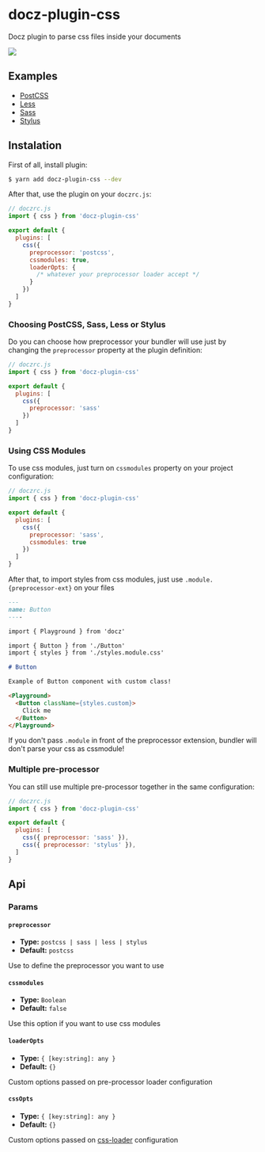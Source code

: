 # docz-plugin-css

Docz plugin to parse css files inside your documents

![](https://cdn-std.dprcdn.net/files/acc_649651/4Q4QBN)

## Examples

- [PostCSS](https://github.com/pedronauck/docz/tree/master/examples/css-postcss)
- [Less](https://github.com/pedronauck/docz/tree/master/examples/css-less)
- [Sass](https://github.com/pedronauck/docz/tree/master/examples/css-sass)
- [Stylus](https://github.com/pedronauck/docz/tree/master/examples/css-stylus)

## Instalation

First of all, install plugin:

```bash
$ yarn add docz-plugin-css --dev
```

After that, use the plugin on your `doczrc.js`:

```js
// doczrc.js
import { css } from 'docz-plugin-css'

export default {
  plugins: [
    css({
      preprocessor: 'postcss',
      cssmodules: true,
      loaderOpts: {
        /* whatever your preprocessor loader accept */
      }
    })
  ]
}
```

### Choosing PostCSS, Sass, Less or Stylus

Do you can choose how preprocessor your bundler will use just by changing the `preprocessor` property at the plugin definition:

```js
// doczrc.js
import { css } from 'docz-plugin-css'

export default {
  plugins: [
    css({
      preprocessor: 'sass'
    })
  ]
}
```

### Using CSS Modules

To use css modules, just turn on `cssmodules` property on your project configuration:

```js
// doczrc.js
import { css } from 'docz-plugin-css'

export default {
  plugins: [
    css({
      preprocessor: 'sass',
      cssmodules: true
    })
  ]
}
```

After that, to import styles from css modules, just use `.module.{preprocessor-ext}` on your files

```markdown
---
name: Button
----

import { Playground } from 'docz'

import { Button } from './Button'
import { styles } from './styles.module.css'

# Button

Example of Button component with custom class!

<Playground>
  <Button className={styles.custom}>
    Click me
  </Button>
</Playground>
```

If you don't pass `.module` in front of the preprocessor extension, bundler will don't parse your css as cssmodule!

### Multiple pre-processor

You can still use multiple pre-processor together in the same configuration:

```js
// doczrc.js
import { css } from 'docz-plugin-css'

export default {
  plugins: [
    css({ preprocessor: 'sass' }),
    css({ preprocessor: 'stylus' }),
  ]
}
```

## Api

### Params

#### `preprocessor`

- **Type:** `postcss | sass | less | stylus`
- **Default:** `postcss`

Use to define the preprocessor you want to use

#### `cssmodules`
- **Type:** `Boolean`
- **Default:** `false`

Use this option if you want to use css modules

#### `loaderOpts`
- **Type:** `{ [key:string]: any }`
- **Default:** `{}`

Custom options passed on pre-processor loader configuration

#### `cssOpts`
- **Type:** `{ [key:string]: any }`
- **Default:** `{}`

Custom options passed on [css-loader](https://github.com/webpack-contrib/css-loader) configuration
